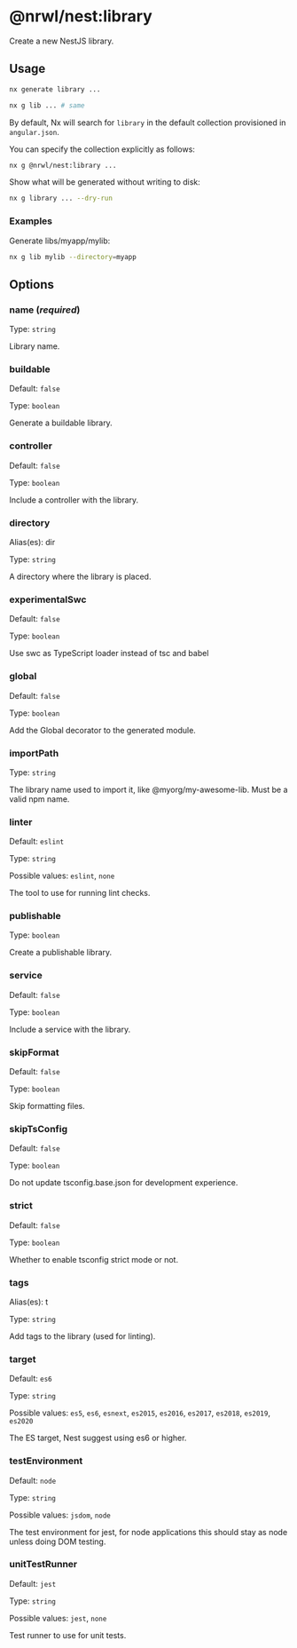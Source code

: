 # @nrwl/nest:library

Create a new NestJS library.

## Usage

```bash
nx generate library ...
```

```bash
nx g lib ... # same
```

By default, Nx will search for `library` in the default collection provisioned in `angular.json`.

You can specify the collection explicitly as follows:

```bash
nx g @nrwl/nest:library ...
```

Show what will be generated without writing to disk:

```bash
nx g library ... --dry-run
```

### Examples

Generate libs/myapp/mylib:

```bash
nx g lib mylib --directory=myapp
```

## Options

### name (_**required**_)

Type: `string`

Library name.

### buildable

Default: `false`

Type: `boolean`

Generate a buildable library.

### controller

Default: `false`

Type: `boolean`

Include a controller with the library.

### directory

Alias(es): dir

Type: `string`

A directory where the library is placed.

### experimentalSwc

Default: `false`

Type: `boolean`

Use swc as TypeScript loader instead of tsc and babel

### global

Default: `false`

Type: `boolean`

Add the Global decorator to the generated module.

### importPath

Type: `string`

The library name used to import it, like @myorg/my-awesome-lib. Must be a valid npm name.

### linter

Default: `eslint`

Type: `string`

Possible values: `eslint`, `none`

The tool to use for running lint checks.

### publishable

Type: `boolean`

Create a publishable library.

### service

Default: `false`

Type: `boolean`

Include a service with the library.

### skipFormat

Default: `false`

Type: `boolean`

Skip formatting files.

### skipTsConfig

Default: `false`

Type: `boolean`

Do not update tsconfig.base.json for development experience.

### strict

Default: `false`

Type: `boolean`

Whether to enable tsconfig strict mode or not.

### tags

Alias(es): t

Type: `string`

Add tags to the library (used for linting).

### target

Default: `es6`

Type: `string`

Possible values: `es5`, `es6`, `esnext`, `es2015`, `es2016`, `es2017`, `es2018`, `es2019`, `es2020`

The ES target, Nest suggest using es6 or higher.

### testEnvironment

Default: `node`

Type: `string`

Possible values: `jsdom`, `node`

The test environment for jest, for node applications this should stay as node unless doing DOM testing.

### unitTestRunner

Default: `jest`

Type: `string`

Possible values: `jest`, `none`

Test runner to use for unit tests.
